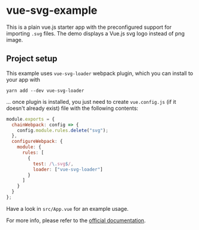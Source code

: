 # vue-svg-example

This is a plain vue.js starter app with the preconfigured support for importing `.svg` files. The demo displays a Vue.js svg logo instead of png image.

## Project setup
 
This example uses `vue-svg-loader` webpack plugin, which you can install to your app with 
```
yarn add --dev vue-svg-loader
```

... once plugin is installed, you just need to create `vue.config.js` (if it doesn't already exist) file with the following contents:
```js
module.exports = {
  chainWebpack: config => {
    config.module.rules.delete("svg");
  },
  configureWebpack: {
    module: {
      rules: [
        {
          test: /\.svg$/,
          loader: ["vue-svg-loader"]
        }
      ]
    }
  }
};

```

Have a look in `src/App.vue` for an example usage.

For more info, please refer to the [official documentation](https://github.com/visualfanatic/vue-svg-loader).
